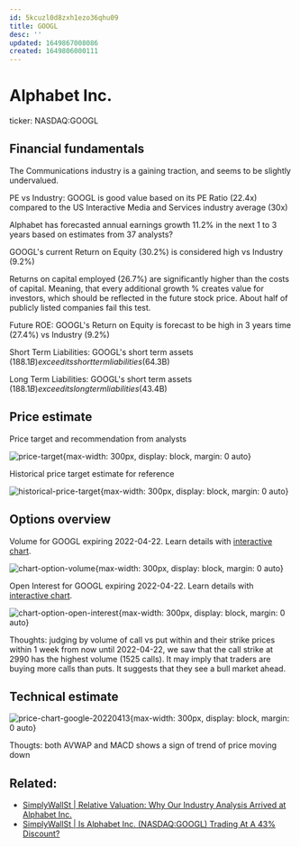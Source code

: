 ```yaml
---
id: 5kcuzl0d8zxh1ezo36qhu09
title: GOOGL
desc: ''
updated: 1649867008086
created: 1649806000111
---
```

# Alphabet Inc.

ticker: NASDAQ:GOOGL

## Financial fundamentals

The Communications industry is a gaining traction, and seems to be slightly undervalued.

PE vs Industry: GOOGL is good value based on its PE Ratio (22.4x) compared to the US Interactive Media and Services industry average (30x)

Alphabet has forecasted annual earnings growth 11.2% in the next 1 to 3 years based on estimates from 37 analysts?

GOOGL's current Return on Equity (30.2%) is considered high vs Industry (9.2%)

Returns on capital employed (26.7%) are significantly higher than the costs of capital. Meaning, that every additional growth % creates value for investors, which should be reflected in the future stock price. About half of publicly listed companies fail this test.

Future ROE: GOOGL's Return on Equity is forecast to be high in 3 years time (27.4%) vs Industry (9.2%)

Short Term Liabilities: GOOGL's short term assets ($188.1B) exceed its short term liabilities ($64.3B)

Long Term Liabilities: GOOGL's short term assets ($188.1B) exceed its long term liabilities ($43.4B)

## Price estimate

Price target and recommendation from analysts

![price-target](https://ik.imagekit.io/casa/h7b-dendron/koyfin_20220413_014314967_coiAd0e4b.jpg?ik-sdk-version=javascript-1.4.3&updatedAt=1649807163457){max-width: 300px, display: block, margin: 0 auto}

Historical price target estimate for reference

![historical-price-target](https://ik.imagekit.io/casa/h7b-dendron/koyfin_20220413_014314966_5qDqRyC_l.png?ik-sdk-version=javascript-1.4.3&updatedAt=1649807163956){max-width: 300px, display: block, margin: 0 auto}

## Options overview

Volume for GOOGL expiring 2022-04-22. Learn details with [interactive chart](https://plt.tehcoderer.com/opt_vol_8cc65d3ebac211ecac0ceb61fbe2b8f5.html).

![chart-option-volume](https://media.discordapp.net/attachments/943940632148340796/963599975810469898/opt_vol_8df168cabac211ecac0ceb61fbe2b8f5.png?width=1005&height=670){max-width: 300px, display: block, margin: 0 auto}

Open Interest for GOOGL expiring 2022-04-22. Learn details with [interactive chart](https://plt.tehcoderer.com/opt_oi_e5df2a02bac411ecac0ceb61fbe2b8f5.html).

![chart-option-open-interest](https://media.discordapp.net/attachments/943940632148340796/963604209540952135/opt_oi_e5df2a03bac411ecac0ceb61fbe2b8f5.png?width=1005&height=670){max-width: 300px, display: block, margin: 0 auto}

Thoughts: judging by volume of call vs put within and their strike prices within 1 week from now until 2022-04-22, we saw that the call strike at 2990 has the highest volume (1525 calls). It may imply that traders are buying more calls than puts. It suggests that they see a bull market ahead.

## Technical estimate

![price-chart-google-20220413](https://ik.imagekit.io/casa/h7b-dendron/tradylitics_2022-04-13_181758_hpbDvvxx7.jpg?ik-sdk-version=javascript-1.4.3&updatedAt=1649866714242){max-width: 300px, display: block, margin: 0 auto}

Thougts: both AVWAP and MACD shows a sign of trend of price moving down

## Related:
- [SimplyWallSt | Relative Valuation: Why Our Industry Analysis Arrived at Alphabet Inc.](https://simplywall.st/stocks/us/media/nasdaq-googl/alphabet/news/relative-valuation-why-our-industry-analysis-arrived-at-alph)
- [SimplyWallSt | Is Alphabet Inc. (NASDAQ:GOOGL) Trading At A 43% Discount?](https://simplywall.st/stocks/us/media/nasdaq-googl/alphabet/news/is-alphabet-inc-nasdaqgoogl-trading-at-a-43-discount)